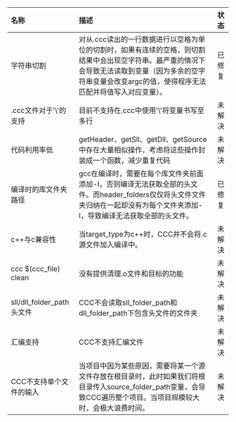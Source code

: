 |名称|描述|状态|
|:-|:-|:-:|
|字符串切割|对从.ccc读出的一行数据进行以空格为单位的切割时，如果有连续的空格，则切割结果中会出现空字符串。最严重的情况下会导致无法读取到变量（因为多余的空字符串变量会改变argc的值，使得程序无法匹配并将值写入对应变量）。|已修复|
|.ccc文件对于'\\'的支持|目前不支持在.ccc中使用'\\'将变量书写至多行|未解决|
|代码利用率低|getHeader、getSll、getDll、getSource中存在大量相似操作，考虑将这些操作封装成一个函数，减少重复代码|未解决|
|编译时的库文件夹路径|gcc在编译时，需要在每个库文件夹前面添加-I，否则编译无法获取全部的头文件。而header_folders仅仅将头文件文件夹归纳在一起却没有为每个文件夹添加-I，导致编译无法获取全部的头文件。|已修复|
|c++与c兼容性|当target_type为c++时，CCC并不会将.c源文件加入编译中。|未解决|
|ccc $(ccc_file) clean|没有提供清理.o文件和目标的功能|未解决|
|sll/dll_folder_path头文件|CCC不会读取sll_folder_path和dll_folder_path下包含头文件的文件夹|未解决|
|汇编支持|CCC不支持汇编文件|未解决|
|CCC不支持单个文件的输入|当项目中因为某些原因，需要将某一个源文件存放在根目录时，此时如果我们将根目录传入source_folder_path变量，会导致CCC遍历整个项目。当项目规模较大时，会极大浪费时间。|未解决|